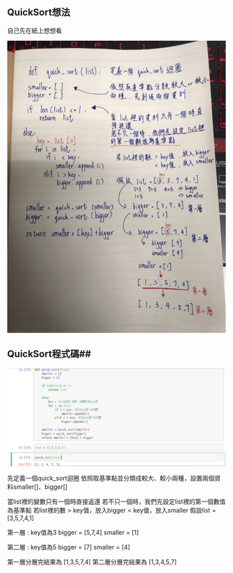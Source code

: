 ## QuickSort想法 ##
自己先在紙上想想看

![image](https://github.com/06170230/lulu/blob/master/image/quicksort.jpg)

## QuickSort程式碼##

![image](https://github.com/06170230/lulu/blob/master/image/quicksort%E7%A8%8B%E5%BC%8F%E7%A2%BC.PNG)

先定義一個quick_sort迴圈
依照取基準點並分類成較大、較小兩種，設置兩個資料smaller[]、bigger[]

當list裡的變數只有一個時直接返還
若不只一個時，我們先設定list裡的第一個數值為基準點
若list裡的數 > key值，放入bigger
            < key值，放入smaller
假設list = [3,5,7,4,1]

第一層 :
key值為3
bigger = [5,7,4]
smaller = [1]

第二層 : 
key值為5
bigger = [7]
smaller = [4]

第一層分層完結果為 [1,3,5,7,4]
第二層分層完結果為 [1,3,4,5,7]
